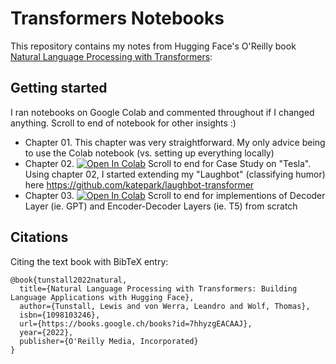 # Transformers Notebooks

This repository contains my notes from Hugging Face's O'Reilly book [Natural Language Processing with Transformers](https://www.oreilly.com/library/view/natural-language-processing/9781098136789/):

## Getting started

I ran notebooks on Google Colab and commented throughout if I changed anything. Scroll to end of notebook for other insights :)

* Chapter 01. This chapter was very straightforward. My only advice being to use the Colab notebook (vs. setting up everything locally)
* Chapter 02. [![Open In Colab](https://colab.research.google.com/assets/colab-badge.svg)](https://colab.research.google.com/drive/17ceCwNVIfve6ltm3YDH15VqgFQdEXDuA) Scroll to end for Case Study on "Tesla". Using chapter 02, I started extending my "Laughbot" (classifying humor) here https://github.com/katepark/laughbot-transformer
* Chapter 03. [![Open In Colab](https://colab.research.google.com/assets/colab-badge.svg)](https://colab.research.google.com/drive/1x990ATYy4tcP_o90s1aZfWUaQWW0Jtpm#scrollTo=zJreJb75yh0C) Scroll to end for implementions of Decoder Layer (ie. GPT) and Encoder-Decoder Layers (ie. T5) from scratch


<!--End of table-->

## Citations

Citing the text book with BibTeX entry:

```
@book{tunstall2022natural,
  title={Natural Language Processing with Transformers: Building Language Applications with Hugging Face},
  author={Tunstall, Lewis and von Werra, Leandro and Wolf, Thomas},
  isbn={1098103246},
  url={https://books.google.ch/books?id=7hhyzgEACAAJ},
  year={2022},
  publisher={O'Reilly Media, Incorporated}
}
```
